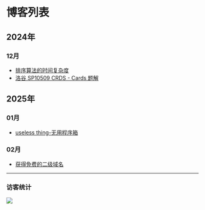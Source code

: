 # 博客列表
## 2024年
### 12月
- [排序算法的时间复杂度](/b/2024/12/paixusuanfa-de-shijianfuzadu)
- [洛谷 SP10509 CRDS - Cards 题解](/b/2024/12/Luogu-problem-SP10509-solution)

## 2025年
### 01月
- [useless thing-无用程序箱](/b/2025/01/useless-thing-cpp)

### 02月
- [获得免费的二级域名](/b/2025/02/free-second-level-domain-name)
---
### 访客统计
![](https://flagcounter.me/e7K)
